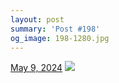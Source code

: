 ```yaml
---
layout: post
summary: 'Post #198'
og_image: 198-1280.jpg
---
```


<p>
  <time>
    <a href="/198">May 9, 2024</a>
  </time>
  <a href="/198">
    <img src="{{ site.assets_url }}/198-640.jpg" srcset="{{ site.assets_url }}/198-320.jpg 320w, {{ site.assets_url }}/198-640.jpg 640w, {{ site.assets_url }}/198-960.jpg 960w, {{ site.assets_url }}/198-1280.jpg 1280w" sizes="(min-width: 700px) 50vw, calc(100vw - 2rem)" />
  </a>
</p>
